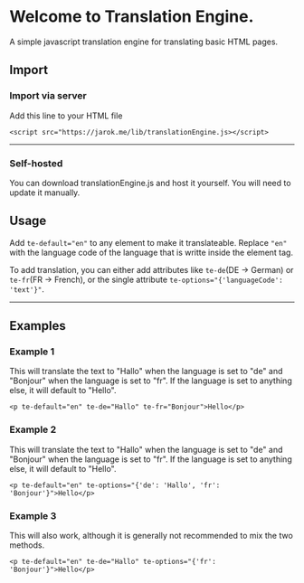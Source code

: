 # Welcome to Translation Engine.
A simple javascript translation engine for translating basic HTML pages.

## Import
### Import via server
Add this line to your HTML file

```<script src="https://jarok.me/lib/translationEngine.js></script>```

<hr>

### Self-hosted
You can download translationEngine.js and host it yourself. You will need to update it manually.

## Usage
Add `te-default="en"` to any element to make it translateable. Replace `"en"` with the language code of the language that is writte inside the element tag.

To add translation, you can either add attributes like `te-de`(DE -> German) or `te-fr`(FR -> French), or the single attribute `te-options="{'languageCode': 'text'}"`.

<hr>


## Examples

### Example 1
This will translate the text to "Hallo" when the language is set to "de" and "Bonjour" when the language is set to "fr". If the language is set to anything else, it will default to "Hello".

`<p te-default="en" te-de="Hallo" te-fr="Bonjour">Hello</p>`

### Example 2
This will translate the text to "Hallo" when the language is set to "de" and "Bonjour" when the language is set to "fr". If the language is set to anything else, it will default to "Hello".

`<p te-default="en" te-options="{'de': 'Hallo', 'fr': 'Bonjour'}">Hello</p>`

### Example 3
This will also work, although it is generally not recommended to mix the two methods.

`<p te-default="en" te-de="Hallo" te-options="{'fr': 'Bonjour'}">Hello</p>`
